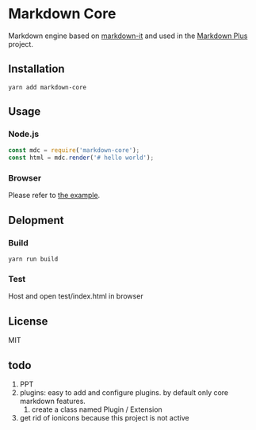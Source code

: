 # Markdown Core

Markdown engine based on [markdown-it](https://github.com/markdown-it/markdown-it)
and used in the [Markdown Plus](https://github.com/tylingsoft/markdown-plus) project.


## Installation

```
yarn add markdown-core
```


## Usage

### Node.js

```javascript
const mdc = require('markdown-core');
const html = mdc.render('# hello world');
```

### Browser

Please refer to [the example](./test).


## Delopment

### Build

```
yarn run build
```

### Test

Host and open test/index.html in browser


## License

MIT


## todo

1. PPT
1. plugins: easy to add and configure plugins. by default only core markdown features.
    1. create a class named Plugin / Extension
1. get rid of ionicons because this project is not active

